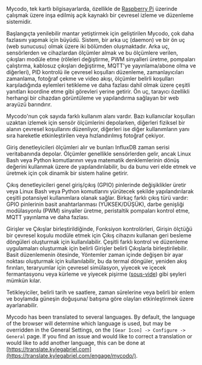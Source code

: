 Mycodo, tek kartlı bilgisayarlarda, özellikle de [Raspberry Pi](https://en.wikipedia.org/wiki/Raspberry_Pi) üzerinde çalışmak üzere inşa edilmiş açık kaynaklı bir çevresel izleme ve düzenleme sistemidir.

Başlangıçta yenilebilir mantar yetiştirmek için geliştirilen Mycodo, çok daha fazlasını yapmak için büyüdü. Sistem, bir arka uç (daemon) ve bir ön uç (web sunucusu) olmak üzere iki bölümden oluşmaktadır. Arka uç, sensörlerden ve cihazlardan ölçümler almak ve bu ölçümlere verilen, çıkışları modüle etme (röleleri değiştirme, PWM sinyalleri üretme, pompaları çalıştırma, kablosuz çıkışları değiştirme, MQTT'ye yayınlama/abone olma ve diğerleri), PID kontrolü ile çevresel koşulları düzenleme, zamanlayıcıları zamanlama, fotoğraf çekme ve video akışı, ölçümler belirli koşulları karşıladığında eylemleri tetikleme ve daha fazlası dahil olmak üzere çeşitli yanıtları koordine etme gibi görevleri yerine getirir. Ön uç, tarayıcı özellikli herhangi bir cihazdan görüntüleme ve yapılandırma sağlayan bir web arayüzü barındırır.

Mycodo'nun çok sayıda farklı kullanım alanı vardır. Bazı kullanıcılar koşulları uzaktan izlemek için sensör ölçümlerini depolarken, diğerleri fiziksel bir alanın çevresel koşullarını düzenliyor, diğerleri ise diğer kullanımların yanı sıra hareketle etkinleştirilen veya hızlandırılmış fotoğraf çekiyor.

Giriş denetleyicileri ölçümleri alır ve bunları InfluxDB zaman serisi veritabanında depolar. Ölçümler genellikle sensörlerden gelir, ancak Linux Bash veya Python komutlarının veya matematik denklemlerinin dönüş değerini kullanmak üzere de yapılandırılabilir, bu da bunu veri elde etmek ve üretmek için çok dinamik bir sistem haline getirir.

Çıkış denetleyicileri genel giriş/çıkış (GPIO) pinlerinde değişiklikler üretir veya Linux Bash veya Python komutlarını yürütecek şekilde yapılandırılarak çeşitli potansiyel kullanımlara olanak sağlar. Birkaç farklı çıkış türü vardır: GPIO pinlerinin basit anahtarlanması (YÜKSEK/DÜŞÜK), darbe genişliği modülasyonlu (PWM) sinyaller üretme, peristaltik pompaları kontrol etme, MQTT yayınlama ve daha fazlası.

Girişler ve Çıkışlar birleştirildiğinde, Fonksiyon kontrolörleri, Girişin ölçtüğü bir çevresel koşulu modüle etmek için Çıkış cihazını kullanan geri besleme döngüleri oluşturmak için kullanılabilir. Çeşitli farklı kontrol ve düzenleme uygulamaları oluşturmak için belirli Girişler belirli Çıkışlarla birleştirilebilir. Basit düzenlemenin ötesinde, Yöntemler zaman içinde değişen bir ayar noktası oluşturmak için kullanılabilir, bu da termal döngüler, yeniden akış fırınları, teraryumlar için çevresel simülasyon, yiyecek ve içecek fermantasyonu veya kürleme ve yiyecek pişirme ([sous-vide](https://en.wikipedia.org/wiki/Sous-vide)) gibi şeyleri mümkün kılar.

Tetikleyiciler, belirli tarih ve saatlere, zaman sürelerine veya belirli bir enlem ve boylamda güneşin doğuşuna/ batışına göre olayları etkinleştirmek üzere ayarlanabilir.

Mycodo has been translated to several languages. By default, the language of the browser will determine which language is used, but may be overridden in the General Settings, on the `[Gear Icon] -> Configure -> General` page. If you find an issue and would like to correct a translation or would like to add another language, this can be done at [https://translate.kylegabriel.com](https://translate.kylegabriel.com/engage/mycodo/).
